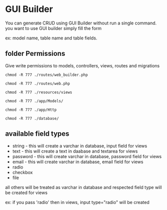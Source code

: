 # GUI Builder

You can generate CRUD using GUI Builder without run a single command. you want to use GUI builder simply fill the form 

ex: model name, table name and table fields.

## folder Permissions

Give write permissions to models, controllers, views, routes and migrations

```\`php
chmod -R 777 ./routes/web_builder.php

chmod -R 777 ./routes/web.php

chmod -R 777 ./resources/views    

chmod -R 777 ./app/Models/    

chmod -R 777 ./app/Http    

chmod -R 777 ./database/
```

## available field types

* string - this will create a varchar in database, input field for views
* text - this will create a text in daabase and textarea for views
* password - this will create varchar in database, password field for views
* email - this will create varchar in database, email field for views
* radio
* checkbox
* file

all others will be treated as varchar in database and respected field type will be created for views

ex: if you pass 'radio' then in views, input type="radio" will be created

## 

## 



